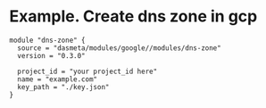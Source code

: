
# Example. Create dns zone in gcp
```
module "dns-zone" {
  source = "dasmeta/modules/google//modules/dns-zone"
  version = "0.3.0"

  project_id = "your project_id here"
  name = "example.com"
  key_path = "./key.json"
}
```
